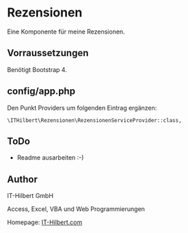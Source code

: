# Rezensionen

Eine Komponente für meine Rezensionen.

## Vorraussetzungen
Benötigt Bootstrap 4.



## config/app.php
Den Punkt Providers um folgenden Eintrag ergänzen:
```
\ITHilbert\Rezensionen\RezensionenServiceProvider::class,
```



## ToDo
- Readme ausarbeiten :-)

## Author
IT-Hilbert GmbH

Access, Excel, VBA und Web Programmierungen

Homepage: [IT-Hilbert.com](https://www.IT-Hilbert.com) 
